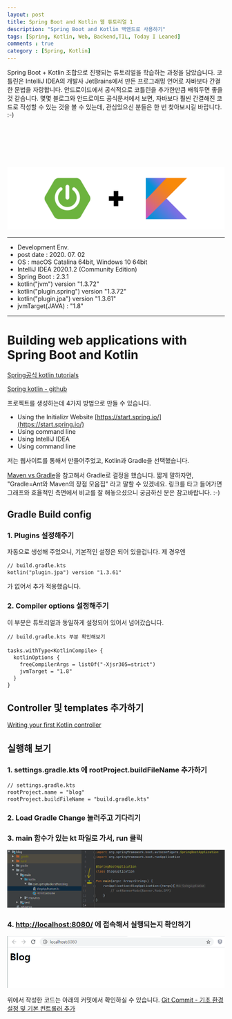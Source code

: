 ```yaml
---
layout: post
title: Spring Boot and Kotlin 웹 튜토리얼 1
description: "Spring Boot and Kotlin 백앤드로 사용하기"
tags: [Spring, Kotlin, Web, Backend,TIL, Today I Leaned]
comments : true
category : [Spring, Kotlin]
---
```


Spring Boot + Kotlin 조합으로 진행되는 튜토리얼을 학습하는 과정을 담았습니다. 코틀린은 IntelliJ IDEA의 개발사 JetBrains에서 만든 프로그래밍 언어로 자바보다 간결한 문법을 자랑합니다. 안드로이드에서 공식적으로 코틀린을 추가한만큼 배워두면 좋을 것 같습니다. 몇몇 블로그와 안드로이드 공식문서에서 보면, 자바보다 훨씬 간결해진 코드로 작성할 수 있는 것을 볼 수 있는데, 관심있으신 분들은 한 번 찾아보시길 바랍니다. :-)

<br/><br/><br/><br/><br/>

<img class="image fit" src="/post/images/springKotlin.png">


---

* Development Env.
* post date : 2020. 07. 02
* OS : macOS Catalina 64bit, Windows 10 64bit
* IntelliJ IDEA 2020.1.2 (Community Edition)
* Spring Boot : 2.3.1
* kotlin("jvm") version "1.3.72"
*	kotlin("plugin.spring") version "1.3.72"
*	kotlin("plugin.jpa") version "1.3.61"
* jvmTarget(JAVA) : "1.8"

---


# Building web applications with Spring Boot and Kotlin

[Spring공식 kotlin tutorials](https://spring.io/guides/tutorials/spring-boot-kotlin/)

[Spring kotlin - github](https://github.com/spring-guides/tut-spring-boot-kotlin)


프로젝트를 생성하는데 4가지 방법으로 만들 수 있습니다. 

* Using the Initializr Website [https://start.spring.io/](https://start.spring.io/)
* Using command line
* Using IntelliJ IDEA
* Using command line


저는 웹사이트를 통해서 만들어주었고, Kotlin과 Gradle을 선택했습니다.

[Maven vs Gradle](https://bkim.tistory.com/13)을 참고해서 Gradle로 결정을 했습니다. 짧게 말하자면, "Gradle=Ant와 Maven의 장점 모음집" 라고 말할 수 있겠네요. 링크를 타고 들어가면 그래프와 효율적인 측면에서 비교를 잘 해놓으셨으니 궁금하신 분은 참고바랍니다. :-)


## Gradle Build config

### 1. Plugins 설정해주기

자동으로 생성해 주었으니, 기본적인 설정은 되어 있을겁니다. 제 경우엔 

```
// build.gradle.kts
kotlin("plugin.jpa") version "1.3.61" 
```

가 없어서 추가 적용했습니다. 


### 2. Compiler options 설정해주기

이 부분은 튜토리얼과 동일하게 설정되어 있어서 넘어갔습니다.

```
// build.gradle.kts 부분 확인해보기

tasks.withType<KotlinCompile> {
  kotlinOptions {
    freeCompilerArgs = listOf("-Xjsr305=strict")
    jvmTarget = "1.8"
  }
}
```

## Controller 및 templates 추가하기

[Writing your first Kotlin controller](https://github.com/spring-guides/tut-spring-boot-kotlin#writing-your-first-kotlin-controller)


## 실행해 보기

### 1. settings.gradle.kts 에 rootProject.buildFileName 추가하기

```
// settings.gradle.kts
rootProject.name = "blog"
rootProject.buildFileName = "build.gradle.kts"
```

### 2. Load Gradle Change 눌러주고 기다리기

### 3. main 함수가 있는 kt 파일로 가서, run 클릭
<img class="image fit" src="/post/images/2020-07-06-springKotlin1.png">

### 4. [http://localhost:8080/](http://localhost:8080/) 에 접속해서 실행되는지 확인하기
<img class="image fit" src="/post/images/2020-07-06-springKotlin2.png">



위에서 작성한 코드는 아래의 커밋에서 확인하실 수 있습니다.
[Git Commit - 기초 환경 설정 및 기본 컨트롤러 추가](https://github.com/yeonseo/springKotlinBackendTest/commit/f635bac6c5f0907635f61d6fbffc4a275da4024b)